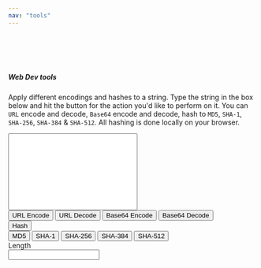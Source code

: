 ```yaml
---
nav: "tools"
---
```


<script src="../js/md5.js"></script>
<script>
    function encode() {
        $("#component_to_code").val(encodeURIComponent($("#component_to_code").val()));
        updateCount();
    }
    function decode() {
        $("#component_to_code").val(decodeURIComponent($("#component_to_code").val().replace(/\+/g, " ")));
        updateCount();
    }
    function base64encode() {
        $("#component_to_code").val(btoa($("#component_to_code").val()));
        updateCount();
    }
    function base64decode() {
        $("#component_to_code").val(atob($("#component_to_code").val()));
        updateCount();
    }

    async function hash(type) {
        if (type == "md5") {
            $("#component_to_code").val(MD5($("#component_to_code").val()));
        } else {
            const hash = await digestMessage($("#component_to_code").val(), type);
            $("#component_to_code").val(hash);
        }
        updateCount();
    }

    function updateCount() {
        $("#characterCount").val($("#component_to_code").val().length);
    }

    async function digestMessage(message, type) {
        const encoder = new TextEncoder();
        const data = encoder.encode(message);
        const hashBuffer = await window.crypto.subtle.digest(type, data);
        const hashArray = Array.from(new Uint8Array(hashBuffer));
        const hashHex = hashArray
            .map((b) => b.toString(16).padStart(2, "0"))
            .join("");

        return hashHex;
    }
    $(document).ready(function () {
        $("#component_to_code").on("input", function () {
            $("#characterCount").val($("#component_to_code").val().length);
        }).trigger("input");
    });
</script>
<style>
    .no-resize {
        resize: none;
    }
</style>
<!-- Content -->
<div class="col-12" style="padding-top: 60px">
    <h5>Web Dev tools</h5>
    <p>
    Apply different encodings and hashes to a string. Type the string in
    the box below and hit the button for the action you'd like to
    perform on it. You can <code>URL</code> encode and decode,
    <code>Base64</code> encode and decode, hash to <code>MD5</code>,
    <code>SHA-1</code>, <code>SHA-256</code>, <code>SHA-384</code> &amp;
    <code>SHA-512</code>. All hashing is done locally on your browser.
    </p>
    <div class="form-group">
    <textarea
        id="component_to_code"
        cols="30"
        rows="10"
        class="form-control no-resize"
    ></textarea>
    </div>
    <div class="row">
    <div class="col-sm-9">
        <div class="form-group">
        <button class="btn btn-primary" onclick="encode()">
            URL Encode
        </button>
        <button class="btn btn-primary" onclick="decode()">
            URL Decode
        </button>
        <button class="btn btn-primary" onclick="base64encode()">
            Base64 Encode
        </button>
        <button class="btn btn-primary" onclick="base64decode()">
            Base64 Decode
        </button>
        <div class="btn-group">
            <button
            type="button"
            class="btn btn-primary dropdown-toggle"
            data-toggle="dropdown"
            aria-expanded="false"
            >
            Hash
            </button>
            <div class="dropdown-menu">
            <button class="dropdown-item" onclick="hash('md5')">
                MD5
            </button>
            <button class="dropdown-item" onclick="hash('SHA-1')">
                SHA-1
            </button>
            <button class="dropdown-item" onclick="hash('SHA-256')">
                SHA-256
            </button>
            <button class="dropdown-item" onclick="hash('SHA-384')">
                SHA-384
            </button>
            <button class="dropdown-item" onclick="hash('SHA-512')">
                SHA-512
            </button>
            </div>
        </div>
        </div>
    </div>
    <div class="col-sm-3 row">
        <label for="characterCount" class="col-6 col-form-label"
        >Length</label
        >
        <div class="col-6">
        <input class="form-control" id="characterCount" />
        </div>
    </div>
    </div>
</div>
